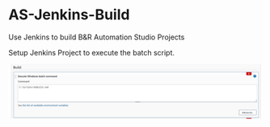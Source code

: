 # AS-Jenkins-Build
Use Jenkins to build B&amp;R Automation Studio Projects

Setup Jenkins Project to execute the batch script.

![jenkins project](https://raw.githubusercontent.com/apinner84/AS-Jenkins-Build/main/img/ASBuild1.PNG)
